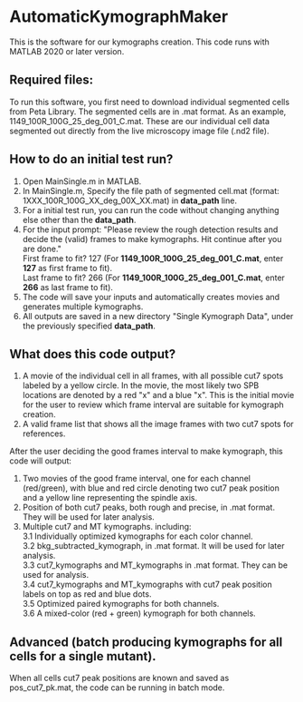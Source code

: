 # AutomaticKymographMaker

This is the software for our kymographs creation. This code runs with MATLAB 2020 or later version. 


## Required files: 
To run this software, you first need to download individual segmented cells from Peta Library. The segmented cells are in .mat format. As an example, 1149_100R_100G_25_deg_001_C.mat.  These are our individual cell data segmented out directly from the live microscopy image file (.nd2 file). 


## How to do an initial test run?
1. Open MainSingle.m in MATLAB.  
2. In MainSingle.m, Specify the file path of segmented cell.mat (format: 1XXX_100R_100G_XX_deg_00X_XX.mat) in **data_path** line.  
3. For a initial test run, you can run the code without changing anything else other than the **data_path**.  
4. For the input prompt: "Please review the rough detection results and decide the (valid) frames to make kymographs.
Hit continue after you are done."   
First frame to fit? 127    (For **1149_100R_100G_25_deg_001_C.mat**, enter **127** as first frame to fit).  
Last frame to fit? 266     (For **1149_100R_100G_25_deg_001_C.mat**, enter **266** as last frame to fit).  
5. The code will save your inputs and automatically creates movies and generates multiple kymographs.  
6. All outputs are saved in a new directory "Single Kymograph Data", under the previously specified **data_path**.


## What does this code output? 

1. A movie of the individual cell in all frames, with all possible cut7 spots labeled by a yellow circle. In the movie, the most likely two SPB locations are denoted by a red "x" and a blue "x". This is the initial movie for the user to review which frame interval are suitable for kymograph creation. 
2. A valid frame list that shows all the image frames with two cut7 spots for references.   

After the user deciding the good frames interval to make kymograph, this code will output: 
1. Two movies of the good frame interval, one for each channel (red/green), with blue and red circle denoting two cut7 peak position and a yellow line representing the spindle axis.   
2. Position of both cut7 peaks, both rough and precise, in .mat format. They will be used for later analysis.  
3. Multiple cut7 and MT kymographs. including:   
3.1 Individually optimized kymographs for each color channel.  
3.2 bkg_subtracted_kymograph, in .mat format. It will be used for later analysis.   
3.3 cut7_kymographs and MT_kymographs in .mat format. They can be used for analysis.  
3.4 cut7_kymographs and MT_kymographs with cut7 peak position labels on top as red and blue dots.  
3.5 Optimized paired kymographs for both channels.  
3.6 A mixed-color (red + green) kymograph for both channels.  


## Advanced (batch producing kymographs for all cells for a single mutant). 

When all cells cut7 peak positions are known and saved as pos_cut7_pk.mat, the code can be running in batch mode. 
